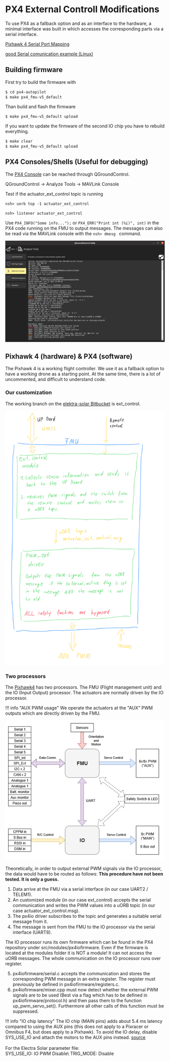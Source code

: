 # PX4 External Controll Modifications

To use PX4 as a fallback option and as an interface to the hardware, a minimal interface was built in which accesses the corresponding parts via a serial interface.



[Pixhawk 4 Serial Port Mapping](https://docs.px4.io/master/en/flight_controller/pixhawk4.html)


[good Serial comunication example (Linux)](https://blog.mbedded.ninja/programming/operating-systems/linux/linux-serial-ports-using-c-cpp/)



## Building firmware

First try to build the firmware with

```
$ cd px4-autopilot
$ make px4_fmu-v5_default
```

Than build and flash the firmware

```
$ make px4_fmu-v5_default upload
```

If you want to update the firmware of the second IO chip you have to rebuild everything.

```
$ make clear
$ make px4_fmu-v5_default upload
```

## PX4 Consoles/Shells (Useful for debugging)

The [PX4 Console](https://docs.px4.io/master/en/debug/consoles.html#using-consoles-shells) can be reached through QGroundControl. 

QGroundControl -> Analyze Tools -> MAVLink Console


Test if the actuator_ext_control topic is running
```
nsh> uorb top -1 actuator_ext_control 
```

```
nsh> listener actuator_ext_control
```

Use ``` PX4_INFO("Some info..."); ``` or ``` PX4_ERR("Print int (%i)", int) ``` in the PX4 code running on the FMU to output messages. The messages can also be read via the MAVLink console with the ```nsh> dmesg ``` command.

![MAVLink Console](../assets/vtol/iron_bird/px4/MAVLink_console.png)






## Pixhawk 4 (hardware) & PX4 (software)
The Pixhawk 4 is a working flight controller. We use it as a fallback option to have a working drone as a starting point. At the same time, there is a lot of uncommented, and difficult to understand code.


### Our customization

The working branch on the [elektra-solar Bitbucket](bitbucket.org/elektrateam/px4-autopilot.git) is ext_control.

![Two processors](../assets/vtol/iron_bird/px4/px4_customization.png)


### Two processors

The [Pixhawk4](https://docs.px4.io/master/en/hardware/reference_design.html) has two processors. The FMU (Flight management unit) and the IO (Input Output) processor. The actuators are normally driven by the IO processor. 

!!! info "AUX PWM usage"
    We operate the actuators at the "AUX" PWM outputs which are directly driven by the FMU.

![Two processors](../assets/vtol/iron_bird/px4/two_processors.png)

Theoretically, in order to output external PWM signals via the IO processor, the data would have to be routed as follows: **This procedure have not been tested. It is only a guess.**
1. Data arrive at the FMU via a serial interface (in our case UART2 / TELEM1).
2. An customized module (in our case ext_control) accepts the serial communication and writes the PWM values into a uORB topic (in our case actuator_ext_control.msg).
3. The px4io driver subscribes to the topic and generates a suitable serial message from it.
4. The message is sent from the FMU to the IO processor via the serial interface (UART8).

The IO processor runs its own firmware which can be found in the PX4 repository under src/modules/px4iofirmware. Even if the firmware is located at the modules folder it is NOT a module! It can not access the uORB messages. The whole communication on the IO processor runs over register.

5. px4iofirmware/serial.c accepts the communication and stores the corresponding PWM message in an extra register. The register must previously be defined in px4iofirmware/registers.c.
6. px4iofirmware/mixer.cpp must now detect whether the external PWM signals are to be used (Best via a flag which has to be defined in px4iofirmware/protocol.h) and then pass them to the function up_pwm_servo_set(). Furthermore all other calls of this function must be suppressed.




!!! info "IO chip latency"
    The IO chip (MAIN pins) adds about 5.4 ms latency compared to using the AUX pins (this does not apply to a Pixracer or Omnibus F4, but does apply to a Pixhawk). To avoid the IO delay, disable SYS_USE_IO and attach the motors to the AUX pins instead. [source](https://docs.px4.io/master/en/config_mc/filter_tuning.html#control-latency)\
    \
    For the Electra Solar parameter file:\
    SYS_USE_IO: IO PWM Disable\ 
    TRIG_MODE: Disable 


